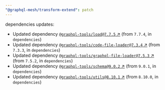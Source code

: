 ```yaml
---
"@graphql-mesh/transform-extend": patch
---
```


dependencies updates: 

- Updated dependency [`@graphql-tools/load@7.7.5` ↗︎](https://www.npmjs.com/package/@graphql-tools/load/v/7.7.5) (from `7.7.4`, in `dependencies`)
- Updated dependency [`@graphql-tools/code-file-loader@7.3.4` ↗︎](https://www.npmjs.com/package/@graphql-tools/code-file-loader/v/7.3.4) (from `7.3.3`, in `dependencies`)
- Updated dependency [`@graphql-tools/graphql-file-loader@7.5.3` ↗︎](https://www.npmjs.com/package/@graphql-tools/graphql-file-loader/v/7.5.3) (from `7.5.2`, in `dependencies`)
- Updated dependency [`@graphql-tools/schema@9.0.2` ↗︎](https://www.npmjs.com/package/@graphql-tools/schema/v/9.0.2) (from `9.0.1`, in `dependencies`)
- Updated dependency [`@graphql-tools/utils@8.10.1` ↗︎](https://www.npmjs.com/package/@graphql-tools/utils/v/8.10.1) (from `8.10.0`, in `dependencies`)
